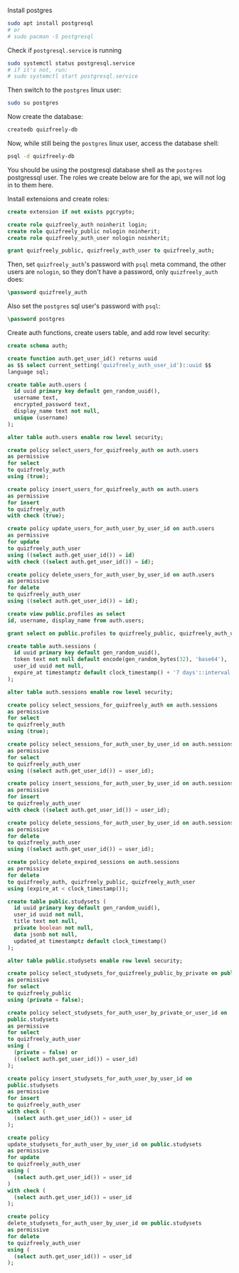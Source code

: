 Install postgres
```sh
sudo apt install postgresql
# or
# sudo pacman -S postgresql
```

Check if `postgresql.service` is running
```sh
sudo systemctl status postgresql.service
# if it's not, run:
# sudo systemctl start postgresql.service
```

Then switch to the `postgres` linux user:
```sh
sudo su postgres
```

Now create the database:
```sh
createdb quizfreely-db
```

Now, while still being the `postgres` linux user, access the database shell:
```sh
psql -d quizfreely-db
```

You should be using the postgresql database shell as the `postgres` postgressql user. The roles we create below are for the api, we will not log in to them here.

Install extensions and create roles:
```sql
create extension if not exists pgcrypto;

create role quizfreely_auth noinherit login;
create role quizfreely_public nologin noinherit;
create role quizfreely_auth_user nologin noinherit;

grant quizfreely_public, quizfreely_auth_user to quizfreely_auth;
```

Then, set `quizfreely_auth`'s password with `psql` meta command, the other users are `nologin`, so they don't have a password, only `quizfreely_auth` does:
```sql
\password quizfreely_auth
```

Also set the `postgres` sql user's password with `psql`:
```sql
\password postgres
```

Create auth functions, create users table, and add row level security:
```sql
create schema auth;

create function auth.get_user_id() returns uuid
as $$ select current_setting('quizfreely_auth_user_id')::uuid $$
language sql;

create table auth.users (
  id uuid primary key default gen_random_uuid(),
  username text,
  encrypted_password text,
  display_name text not null,
  unique (username)
);

alter table auth.users enable row level security;

create policy select_users_for_quizfreely_auth on auth.users
as permissive
for select
to quizfreely_auth
using (true);

create policy insert_users_for_quizfreely_auth on auth.users
as permissive
for insert
to quizfreely_auth
with check (true);

create policy update_users_for_auth_user_by_user_id on auth.users
as permissive
for update
to quizfreely_auth_user
using ((select auth.get_user_id()) = id)
with check ((select auth.get_user_id()) = id);

create policy delete_users_for_auth_user_by_user_id on auth.users
as permissive
for delete
to quizfreely_auth_user
using ((select auth.get_user_id()) = id);

create view public.profiles as select
id, username, display_name from auth.users;

grant select on public.profiles to quizfreely_public, quizfreely_auth_user;

create table auth.sessions (
  id uuid primary key default gen_random_uuid(),
  token text not null default encode(gen_random_bytes(32), 'base64'),
  user_id uuid not null,
  expire_at timestamptz default clock_timestamp() + '7 days'::interval
);

alter table auth.sessions enable row level security;

create policy select_sessions_for_quizfreely_auth on auth.sessions
as permissive
for select
to quizfreely_auth
using (true);

create policy select_sessions_for_auth_user_by_user_id on auth.sessions
as permissive
for select
to quizfreely_auth_user
using ((select auth.get_user_id()) = user_id);

create policy insert_sessions_for_auth_user_by_user_id on auth.sessions
as permissive
for insert
to quizfreely_auth_user
with check ((select auth.get_user_id()) = user_id);

create policy delete_sessions_for_auth_user_by_user_id on auth.sessions
as permissive
for delete
to quizfreely_auth_user
using ((select auth.get_user_id()) = user_id);

create policy delete_expired_sessions on auth.sessions
as permissive
for delete
to quizfreely_auth, quizfreely_public, quizfreely_auth_user
using (expire_at < clock_timestamp());

create table public.studysets (
  id uuid primary key default gen_random_uuid(),
  user_id uuid not null,
  title text not null,
  private boolean not null,
  data jsonb not null,
  updated_at timestamptz default clock_timestamp()
);

alter table public.studysets enable row level security;

create policy select_studysets_for_quizfreely_public_by_private on public.studysets
as permissive
for select
to quizfreely_public
using (private = false);

create policy select_studysets_for_auth_user_by_private_or_user_id on
public.studysets
as permissive
for select
to quizfreely_auth_user
using (
  (private = false) or
  ((select auth.get_user_id()) = user_id)
);

create policy insert_studysets_for_auth_user_by_user_id on
public.studysets
as permissive
for insert
to quizfreely_auth_user
with check (
  (select auth.get_user_id()) = user_id
);

create policy
update_studysets_for_auth_user_by_user_id on public.studysets
as permissive
for update
to quizfreely_auth_user
using (
  (select auth.get_user_id()) = user_id
)
with check (
  (select auth.get_user_id()) = user_id
);

create policy
delete_studysets_for_auth_user_by_user_id on public.studysets
as permissive
for delete
to quizfreely_auth_user
using (
  (select auth.get_user_id()) = user_id
);
```
